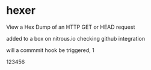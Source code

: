 hexer
=====

View a Hex Dump of an HTTP GET or HEAD request

added to a box on nitrous.io checking github integration

will a commmit hook be triggered, 1

123456
  

